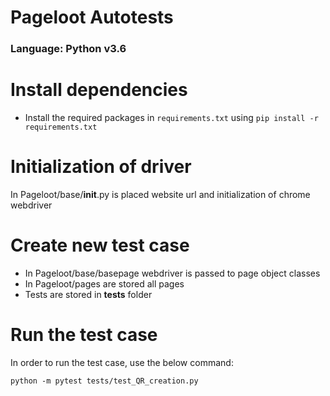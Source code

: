 # Pageloot Autotests 

### Language: Python v3.6

Install dependencies
=====================
* Install the required packages in ``requirements.txt`` using ``pip install -r requirements.txt``

Initialization of driver
=====================
In Pageloot/base/__init__.py is placed website url and initialization of chrome webdriver

Create new test case
=====================

* In Pageloot/base/basepage webdriver is passed to page object classes
* In Pageloot/pages are stored all pages 
* Tests are stored in **tests** folder 

Run the test case
==================

In order to run the test case, use the below command:

``python -m pytest tests/test_QR_creation.py``
